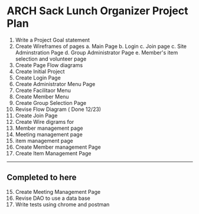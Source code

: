 # ARCH Sack Lunch Organizer Project Plan
1. Write a Project Goal statement
2. Create Wireframes of pages
  a. Main Page
  b. Login
  c. Join page
  c. Site Adminstration Page
  d. Group Administrator Page
  e. Member's item selection and volunteer page
3. Create Page Flow diagrams
4. Create Initial Project
5. Create Login Page
6. Create Administrator Menu Page
7. Create Facilitaor Menu
8. Create Member Menu
9. Create Group Selection Page  
10.  Revise Flow Diagram ( Done 12/23)
11. Create Join Page
12. Create Wire digrams for
  1. Member management page
  2. Meeting management page
  3. item management page
13. Create  Member management Page
14. Create Item Management Page
---
Completed to here
---
15. Create Meeting Management Page
16. Revise DAO to use a data base
17. Write tests using chrome and postman
